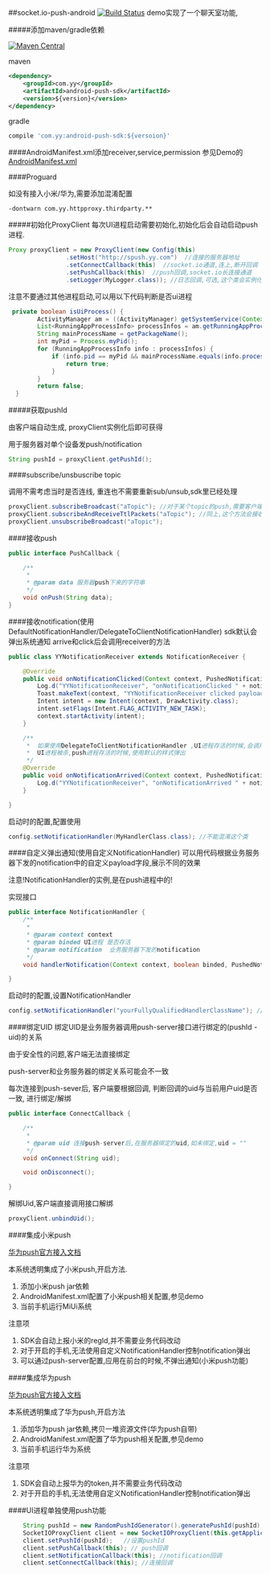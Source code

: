 ##socket.io-push-android [![Build Status](https://travis-ci.org/xuduo/socket.io-push-android.svg?branch=master)](https://travis-ci.org/xuduo/socket.io-push-android)
demo实现了一个聊天室功能,

#####添加maven/gradle依赖

[![Maven Central](https://maven-badges.herokuapp.com/maven-central/com.yy/android-push-sdk/badge.svg)](https://maven-badges.herokuapp.com/maven-central/com.yy/android-push-sdk)


maven
```xml
<dependency>
    <groupId>com.yy</groupId>
    <artifactId>android-push-sdk</artifactId>
    <version>${version}</version>
</dependency>
```


gradle
```groovy
compile 'com.yy:android-push-sdk:${versoion}'
```

####AndroidManifest.xml添加receiver,service,permission
参见Demo的[AndroidManifest.xml](src/main/AndroidManifest.xml)

####Proguard

如没有接入小米/华为,需要添加混淆配置
```
-dontwarn com.yy.httpproxy.thirdparty.**
```

#####初始化ProxyClient
每次UI进程启动需要初始化,初始化后会自动启动push进程.

```java
Proxy proxyClient = new ProxyClient(new Config(this)
                .setHost("http://spush.yy.com")  //连接的服务器地址
                .setConnectCallback(this)  //socket.io通道,连上,断开回调
                .setPushCallback(this)  //push回调,socket.io长连接通道
                .setLogger(MyLogger.class)); //日志回调,可选,这个类会实例化在push进程
```
注意不要通过其他进程启动,可以用以下代码判断是否ui进程
```java
 private boolean isUiProcess() {
        ActivityManager am = ((ActivityManager) getSystemService(Context.ACTIVITY_SERVICE));
        List<RunningAppProcessInfo> processInfos = am.getRunningAppProcesses();
        String mainProcessName = getPackageName();
        int myPid = Process.myPid();
        for (RunningAppProcessInfo info : processInfos) {
            if (info.pid == myPid && mainProcessName.equals(info.processName)) {
                return true;
            }
        }
        return false;
  }
```


#####获取pushId

由客户端自动生成, proxyClient实例化后即可获得

用于服务器对单个设备发push/notification
```java
String pushId = proxyClient.getPushId();
```



####subscribe/unsbuscribe topic

调用不需考虑当时是否连线, 重连也不需要重新sub/unsub,sdk里已经处理
```java
proxyClient.subscribeBroadcast("aTopic"); //对于某个topic的push,需要客户端主动订阅,才能收到.如demo中,需订阅"chatRoom" topic,才能收到聊天消息
proxyClient.subscribeAndReceiveTtlPackets("aTopic"); //同上,这个方法会接收服务器的重传
proxyClient.unsubscribeBroadcast("aTopic");
```



####接收push
```java
public interface PushCallback {

    /**
     *
     * @param data 服务器push下来的字符串
     */
    void onPush(String data);
}
```



####接收notification(使用DefaultNotificationHandler/DelegateToClientNotificationHandler)
sdk默认会弹出系统通知
arrive和click后会调用receiver的方法
```java
public class YYNotificationReceiver extends NotificationReceiver {

    @Override
    public void onNotificationClicked(Context context, PushedNotification notification) {
        Log.d("YYNotificationReceiver", "onNotificationClicked " + notification.id + " values " + notification.values);
        Toast.makeText(context, "YYNotificationReceiver clicked payload: " + notification.values.get("payload"), Toast.LENGTH_SHORT).show();
        Intent intent = new Intent(context, DrawActivity.class);
        intent.setFlags(Intent.FLAG_ACTIVITY_NEW_TASK);
        context.startActivity(intent);
    }

    /**
     *  如果使用DelegateToClientNotificationHandler ,UI进程存活的时候,会调用此方法,不弹出通知.
     *  UI进程被杀,push进程存活的时候,使用默认的样式弹出
     */
    @Override
    public void onNotificationArrived(Context context, PushedNotification notification) {
        Log.d("YYNotificationReceiver", "onNotificationArrived " + notification.id + " values " + notification.values);
    }

}
```
启动时的配置,配置使用
```java
config.setNotificationHandler(MyHandlerClass.class); //不能混淆这个类
```


####自定义弹出通知(使用自定义NotificationHandler)
可以用代码根据业务服务器下发的notification中的自定义payload字段,展示不同的效果

注意!NotificationHandler的实例,是在push进程中的!

实现接口
```java
public interface NotificationHandler {
    /**
     *
     * @param context context
     * @param binded UI进程 是否存活
     * @param notification  业务服务器下发的notification
     */
    void handlerNotification(Context context, boolean binded, PushedNotification notification);

}
```
启动时的配置,设置NotificationHandler
```java
config.setNotificationHandler("yourFullyQualifiedHandlerClassName"); //不能混淆这个类
```



####绑定UID
绑定UID是业务服务器调用push-server接口进行绑定的(pushId - uid)的关系

由于安全性的问题,客户端无法直接绑定

push-server和业务服务器的绑定关系可能会不一致

每次连接到push-sever后, 客户端要根据回调, 判断回调的uid与当前用户uid是否一致, 进行绑定/解绑
```java
public interface ConnectCallback {

    /**
     *  
     * @param uid 连接push-server后,在服务器绑定的uid,如未绑定,uid = ""
     */
    void onConnect(String uid);

    void onDisconnect();

}
```
解绑Uid,客户端直接调用接口解绑
```java
proxyClient.unbindUid();
```



####集成小米push


[华为push官方接入文档](http://dev.xiaomi.com/doc/?page_id=1670)

本系统透明集成了小米push,开启方法.


1. 添加小米push jar依赖
2. AndroidManifest.xml配置了小米push相关配置,参见demo
3. 当前手机运行MiUi系统

注意项

1. SDK会自动上报小米的regId,并不需要业务代码改动
2. 对于开启的手机,无法使用自定义NotificationHandler控制notification弹出
3. 可以通过push-server配置,应用在前台的时候,不弹出通知(小米push功能)



####集成华为push

[华为push官方接入文档](http://developer.huawei.com/push)

本系统透明集成了华为push,开启方法

1. 添加华为push jar依赖,拷贝一堆资源文件(华为push自带)
2. AndroidManifest.xml配置了华为push相关配置,参见demo
3. 当前手机运行华为系统

注意项

1. SDK会自动上报华为的token,并不需要业务代码改动
2. 对于开启的手机,无法使用自定义NotificationHandler控制notification弹出


####UI进程单独使用push功能

```java
    String pushId = new RandomPushIdGenerator().generatePushId(pushId); //生成随机pushId
    SocketIOProxyClient client = new SocketIOProxyClient(this.getApplicationContext(), host, null);
    client.setPushId(pushId);   //设置pushId
    client.setPushCallback(this); // push回调
    client.setNotificationCallback(this); //notification回调
    client.setConnectCallback(this); //连接回调
```
